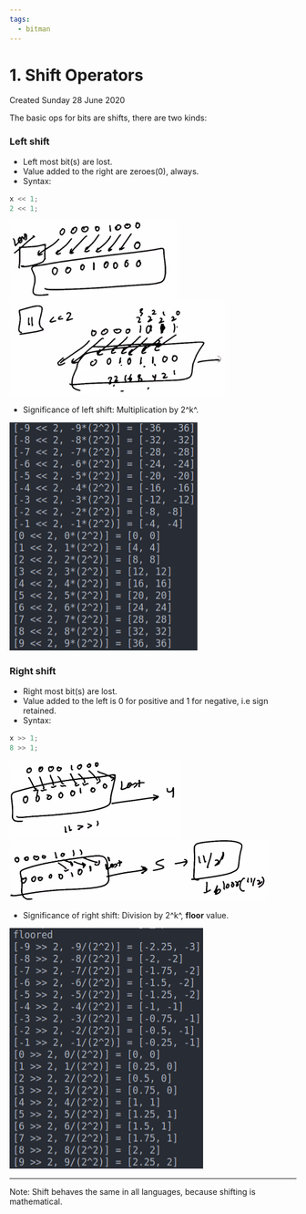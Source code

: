```yaml
---
tags:
  - bitman
---
```

# 1. Shift Operators
Created Sunday 28 June 2020

The basic ops for bits are shifts, there are two kinds:

### Left shift

- Left most bit(s) are lost.
- Value added to the right are zeroes(0), always.
- Syntax:

```cpp
x << 1;
2 << 1;
```

![](../../../../../assets/0_index-image-1-aa4f1269.png)![](../../../../../assets/0_index-image-2-aa4f1269.png)

- Significance of left shift: Multiplication by 2^k^.

![](../../../../../assets/0_index-image-3-aa4f1269.png)

### Right shift

- Right most bit(s) are lost.
- Value added to the left is 0 for positive and 1 for negative, i.e sign retained.
- Syntax:

```cpp
x >> 1;
8 >> 1;
```

![](../../../../../assets/0_index-image-4-aa4f1269.png) ![](../../../../../assets/0_index-image-5-aa4f1269.png)

- Significance of right shift: Division by 2^k^, **floor** value.

![](../../../../../assets/0_index-image-6-aa4f1269.png)

---

Note: Shift behaves the same in all languages, because shifting is mathematical.
